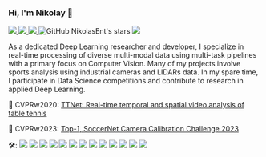 

### Hi, I'm Nikolay 👋

<p align="left">
  <a href="https://NikolasEnt.github.io">
    <img src="https://img.shields.io/badge/NikolasEnt.github.io-blue?style=flat">
  </a>
  <a href="https://www.linkedin.com/in/nikolay-falaleev/">
    <img src="https://img.shields.io/badge/LinkedIn-blue?style=flat&logo=linkedin&labelColor=blue">
  </a>
  <a href="https://www.kaggle.com/nikolasent">
    <img src="https://road-to-kaggle-grandmaster.vercel.app/api/simple/nikolasent">
  </a>
  <img src="https://img.shields.io/github/stars/nikolasent?affiliations=OWNER%2CCOLLABORATOR&logo=github" alt="GitHub NikolasEnt's stars">
  <img src="https://komarev.com/ghpvc/?username=nikolasent&color=blue">
</p>



As a dedicated Deep Learning researcher and developer, I specialize in real-time processing of diverse multi-modal data using multi-task pipelines with a primary focus on Computer Vision.
Many of my projects involve sports analysis using industrial cameras and LIDARs data.
In my spare time, I participate in Data Science competitions and contribute to research in applied Deep Learning.

📄 CVPRw2020: [TTNet: Real-time temporal and spatial video analysis of table tennis](https://openaccess.thecvf.com/content_CVPRW_2020/html/w53/Voeikov_TTNet_Real-Time_Temporal_and_Spatial_Video_Analysis_of_Table_Tennis_CVPRW_2020_paper.html)

🥇 CVPRw2023: [Top-1, SoccerNet Camera Calibration Challenge 2023](https://nikolasent.github.io/deeplearning/computervision/2023/06/20/SoccerNet-Camera-Calibration-2023.html)

🛠️:
![](https://img.shields.io/badge/-PyTorch-e34f26?style=flat&logo=PyTorch&logoColor=fff)
![](https://img.shields.io/badge/-TensorFlow-e34f26?style=flat&logo=TensorFlow&logoColor=fff)
![](https://img.shields.io/badge/-TFLite-e34f26?style=flat&logo=TensorFlow&logoColor=fff)
![](https://img.shields.io/badge/-Python-333?style=flat&logo=Python&logoColor=fff)
![](https://img.shields.io/badge/-C/C++-333?style=flat&logo=C&logoColor=fff)
![](https://img.shields.io/badge/-DeepStream-76b900?style=flat&logo=Nvidia&logoColor=fff)
![](https://img.shields.io/badge/-TensorRT-76b900?style=flat&logo=Nvidia&logoColor=fff)
![](https://img.shields.io/badge/-OpenVINO-0068B5?style=flat&logo=Intel&logoColor=fff)
![](https://img.shields.io/badge/-FFmpeg-fff?style=flat&logo=FFmpeg&logoColor=008700)
![](https://img.shields.io/badge/-OpenCV-fff?style=flat&logo=OpenCV&logoColor=3da639)
![](https://img.shields.io/badge/-Docker-0171e0?style=flat&logo=Docker&logoColor=fff)
![](https://img.shields.io/badge/-MLflow-0171e0?style=flat&logo=MLflow&logoColor=fff)
![](https://img.shields.io/badge/-FastAPI-0171e0?style=flat&logo=FastAPI&logoColor=fff)

